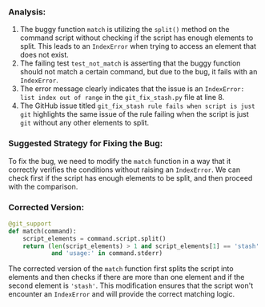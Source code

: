 ### Analysis:
1. The buggy function `match` is utilizing the `split()` method on the command script without checking if the script has enough elements to split. This leads to an `IndexError` when trying to access an element that does not exist.
2. The failing test `test_not_match` is asserting that the buggy function should not match a certain command, but due to the bug, it fails with an `IndexError`.
3. The error message clearly indicates that the issue is an `IndexError: list index out of range` in the `git_fix_stash.py` file at line 8.
4. The GitHub issue titled `git_fix_stash rule fails when script is just git` highlights the same issue of the rule failing when the script is just `git` without any other elements to split.

### Suggested Strategy for Fixing the Bug:
To fix the bug, we need to modify the `match` function in a way that it correctly verifies the conditions without raising an `IndexError`. We can check first if the script has enough elements to be split, and then proceed with the comparison.

### Corrected Version:
```python
@git_support
def match(command):
    script_elements = command.script.split()
    return (len(script_elements) > 1 and script_elements[1] == 'stash'
            and 'usage:' in command.stderr)
```

The corrected version of the `match` function first splits the script into elements and then checks if there are more than one element and if the second element is `'stash'`. This modification ensures that the script won't encounter an `IndexError` and will provide the correct matching logic.